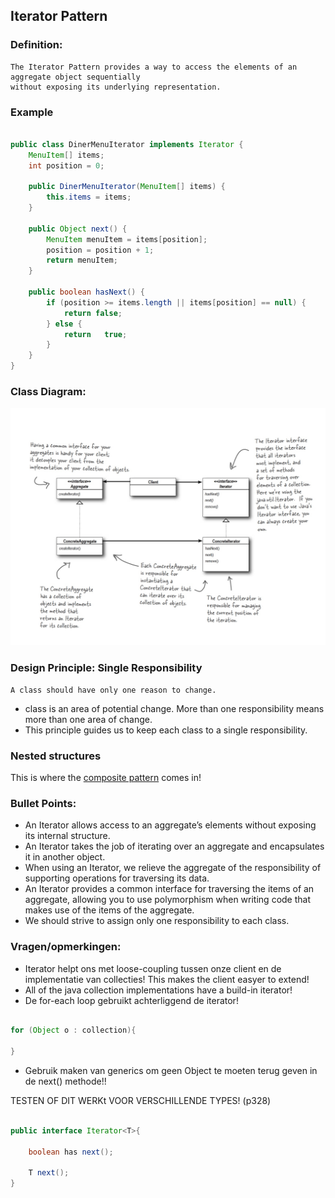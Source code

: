 ## Iterator Pattern

### Definition:
```
The Iterator Pattern provides a way to access the elements of an aggregate object sequentially 
without exposing its underlying representation.

```

### Example

```java

public class DinerMenuIterator implements Iterator {
	MenuItem[] items;
	int position = 0;
	
	public DinerMenuIterator(MenuItem[] items) {
		this.items = items;
	}
	
	public Object next() {
		MenuItem menuItem = items[position];
		position = position + 1;
		return menuItem;
	}
	
	public boolean hasNext() {
		if (position >= items.length || items[position] == null) {
			return false;
		} else {
			return	 true;
		}						
	}
}

```

### Class Diagram:
![alt text](./IteratorPatternClassDiagram.jpeg "Class Diagram")

### Design Principle: Single Responsibility
```
A class should have only one reason to change.
```
* class is an area of potential change. More than one responsibility means more than one area of change.
* This principle guides us to keep each class to a single responsibility.

### Nested structures
This is where the [composite pattern](https://github.com/VanausloosThomas/PersonalDevelopment/blob/master/knowledge/DesignPatterns/CompositePattern.md) comes in!
### Bullet Points:

* An Iterator allows access to an aggregate’s elements without exposing its internal structure.
* An Iterator takes the job of iterating over an aggregate and encapsulates it in another object.
* When using an Iterator, we relieve the aggregate of the responsibility of supporting operations for traversing its data.
* An Iterator provides a common interface for traversing the
 items of an aggregate, allowing you to use polymorphism when writing code that makes use of the items of the aggregate.
* We should strive to assign only one responsibility to each class.

### Vragen/opmerkingen:
* Iterator helpt ons met loose-coupling tussen onze client en de implementatie van collecties! This makes the client easyer to extend!
* All of the java collection implementations have a build-in iterator!
* De for-each loop gebruikt achterliggend de iterator!

```java

for (Object o : collection){

}

```
* Gebruik maken van generics om geen Object te moeten terug geven in de next() methode!!

TESTEN OF DIT WERKt VOOR VERSCHILLENDE TYPES! (p328)

```java

public interface Iterator<T>{

	boolean has next();

	T next();
}

```
